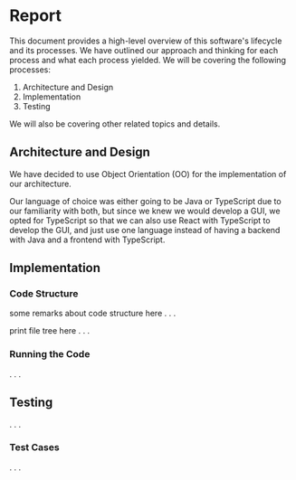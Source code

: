 # Report

This document provides a high-level overview of this software's lifecycle and its processes. We have outlined our approach and thinking for each process and what each process yielded. We will be covering the following processes:

1.  Architecture and Design
1.  Implementation
1.  Testing

We will also be covering other related topics and details.

## Architecture and Design

We have decided to use Object Orientation (OO) for the implementation of our architecture.

Our language of choice was either going to be Java or TypeScript due to our familiarity with both, but since we knew we would develop a GUI, we opted for TypeScript so that we can also use React with TypeScript to develop the GUI, and just use one language instead of having a backend with Java and a frontend with TypeScript.

## Implementation

### Code Structure

some remarks about code structure here . . .

print file tree here . . .

### Running the Code

. . .

## Testing

. . .

### Test Cases

. . .
